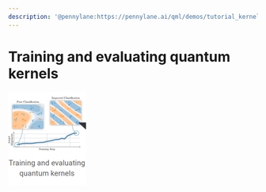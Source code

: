 ```yaml
---
description: '@pennylane:https://pennylane.ai/qml/demos/tutorial_kernels_module.html'
---
```


# Training and evaluating quantum kernels

![](<../../.gitbook/assets/grafik (59).png>)
